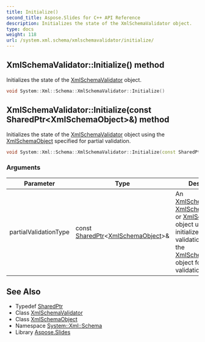 ```yaml
---
title: Initialize()
second_title: Aspose.Slides for C++ API Reference
description: Initializes the state of the XmlSchemaValidator object.
type: docs
weight: 118
url: /system.xml.schema/xmlschemavalidator/initialize/
---
```

## XmlSchemaValidator::Initialize() method


Initializes the state of the [XmlSchemaValidator](../) object.

```cpp
void System::Xml::Schema::XmlSchemaValidator::Initialize()
```


## XmlSchemaValidator::Initialize(const SharedPtr\<XmlSchemaObject\>\&) method


Initializes the state of the [XmlSchemaValidator](../) object using the [XmlSchemaObject](../../xmlschemaobject/) specified for partial validation.

```cpp
void System::Xml::Schema::XmlSchemaValidator::Initialize(const SharedPtr<XmlSchemaObject> &partialValidationType)
```


### Arguments

| Parameter | Type | Description |
| --- | --- | --- |
| partialValidationType | const [SharedPtr](../../../system/sharedptr/)\<[XmlSchemaObject](../../xmlschemaobject/)\>\& | An [XmlSchemaElement](../../xmlschemaelement/), [XmlSchemaAttribute](../../xmlschemaattribute/), or [XmlSchemaType](../../xmlschematype/) object used to initialize the validation context of the [XmlSchemaValidator](../) object for partial validation. |

## See Also

* Typedef [SharedPtr](../../../system/sharedptr/)
* Class [XmlSchemaValidator](../)
* Class [XmlSchemaObject](../../xmlschemaobject/)
* Namespace [System::Xml::Schema](../../)
* Library [Aspose.Slides](../../../)